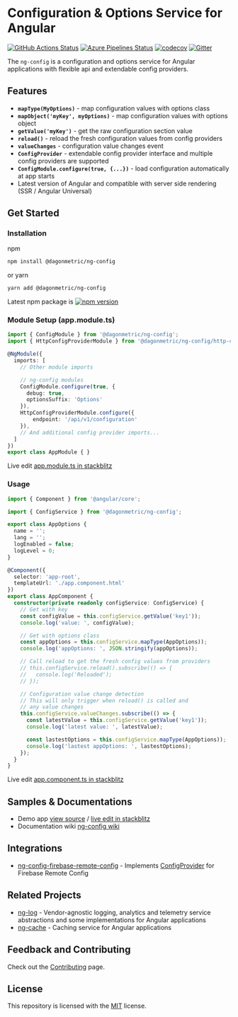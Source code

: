 # Configuration & Options Service for Angular

[![GitHub Actions Status](https://github.com/DagonMetric/ng-config/workflows/Main%20Workflow/badge.svg)](https://github.com/DagonMetric/ng-config/actions)
[![Azure Pipelines Status](https://dev.azure.com/DagonMetric/ng-config/_apis/build/status/DagonMetric.ng-config?branchName=master)](https://dev.azure.com/DagonMetric/ng-config/_build?definitionId=9)
[![codecov](https://codecov.io/gh/DagonMetric/ng-config/branch/master/graph/badge.svg)](https://codecov.io/gh/DagonMetric/ng-config)
[![Gitter](https://badges.gitter.im/DagonMetric/general.svg)](https://gitter.im/DagonMetric/general?utm_source=badge&utm_medium=badge&utm_campaign=pr-badge)

The `ng-config` is a configuration and options service for Angular applications with flexible api and extendable config providers.

## Features

* **`mapType(MyOptions)`** - map configuration values with options class
* **`mapObject('myKey', myOptions)`** - map configuration values with options object
* **`getValue('myKey')`** - get the raw configuration section value
* **`reload()`** - reload the fresh configuration values from config providers
* **`valueChanges`** - configuration value changes event
* **`ConfigProvider`** - extendable config provider interface and multiple config providers are supported
* **`ConfigModule.configure(true, {...})`** - load configuration automatically at app starts
* Latest version of Angular and compatible with server side rendering (SSR / Angular Universal)

## Get Started

### Installation

npm

```bash
npm install @dagonmetric/ng-config
```

or yarn

```bash
yarn add @dagonmetric/ng-config
```

Latest npm package is [![npm version](https://img.shields.io/npm/v/@dagonmetric/ng-config.svg)](https://www.npmjs.com/package/@dagonmetric/ng-config)

### Module Setup (app.module.ts)

```typescript
import { ConfigModule } from '@dagonmetric/ng-config';
import { HttpConfigProviderModule } from '@dagonmetric/ng-config/http-config';

@NgModule({
  imports: [
    // Other module imports

    // ng-config modules
    ConfigModule.configure(true, {
      debug: true,
      optionsSuffix: 'Options'
    }),
    HttpConfigProviderModule.configure({
        endpoint: '/api/v1/configuration'
    }),
    // And additional config provider imports...
  ]
})
export class AppModule { }
```

Live edit [app.module.ts in stackblitz](https://stackblitz.com/github/dagonmetric/ng-config/tree/master/samples/demo-app?file=src%2Fapp%2Fapp.module.ts)

### Usage

```typescript
import { Component } from '@angular/core';

import { ConfigService } from '@dagonmetric/ng-config';

export class AppOptions {
  name = '';
  lang = '';
  logEnabled = false;
  logLevel = 0;
}

@Component({
  selector: 'app-root',
  templateUrl: './app.component.html'
})
export class AppComponent {
  constructor(private readonly configService: ConfigService) {
    // Get with key
    const configValue = this.configService.getValue('key1'));
    console.log('value: ', configValue);

    // Get with options class
    const appOptions = this.configService.mapType(AppOptions));
    console.log('appOptions: ', JSON.stringify(appOptions));

    // Call reload to get the fresh config values from providers
    // this.configService.reload().subscribe(() => {
    //   console.log('Reloaded');
    // });

    // Configuration value change detection
    // This will only trigger when reload() is called and
    // any value changes
    this.configService.valueChanges.subscribe(() => {
      const latestValue = this.configService.getValue('key1'));
      console.log('latest value: ', latestValue);

      const lastestOptions = this.configService.mapType(AppOptions));
      console.log('lastest appOptions: ', lastestOptions);
    });
  }
}
```

Live edit [app.component.ts in stackblitz](https://stackblitz.com/github/dagonmetric/ng-config/tree/master/samples/demo-app?file=src%2Fapp%2Fapp.component.ts)

## Samples & Documentations

* Demo app [view source](https://github.com/DagonMetric/ng-config/tree/master/samples/demo-app) / [live edit in stackblitz](https://stackblitz.com/github/dagonmetric/ng-config/tree/master/samples/demo-app)
* Documentation wiki [ng-config wiki](https://github.com/DagonMetric/ng-config/wiki)

## Integrations

* [ng-config-firebase-remote-config](https://github.com/DagonMetric/ng-config-firebase-remote-config) - Implements [ConfigProvider](https://github.com/DagonMetric/ng-config/blob/master/modules/ng-config/src/config-provider.ts) for Firebase Remote Config

## Related Projects

* [ng-log](https://github.com/DagonMetric/ng-log) - Vendor-agnostic logging, analytics and telemetry service abstractions and some implementations for Angular applications
* [ng-cache](https://github.com/DagonMetric/ng-cache) - Caching service for Angular applications

## Feedback and Contributing

Check out the [Contributing](https://github.com/DagonMetric/ng-config/blob/master/CONTRIBUTING.md) page.

## License

This repository is licensed with the [MIT](https://github.com/DagonMetric/ng-config/blob/master/LICENSE) license.
